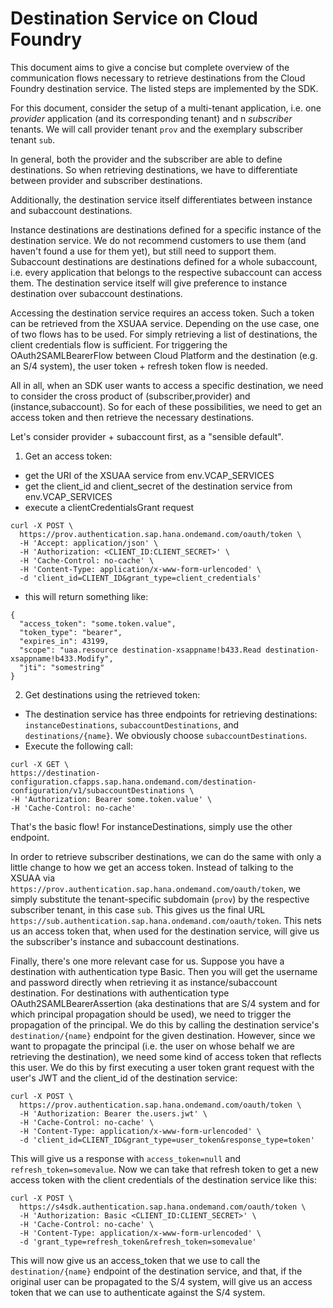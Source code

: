 # Destination Service on Cloud Foundry

This document aims to give a concise but complete overview of the communication flows necessary to retrieve destinations from the Cloud Foundry destination service.
The listed steps are implemented by the SDK.

For this document, consider the setup of a multi-tenant application, i.e. one _provider_ application (and its corresponding tenant) and n _subscriber_ tenants.
We will call provider tenant `prov` and the exemplary subscriber tenant `sub`.

In general, both the provider and the subscriber are able to define destinations.
So when retrieving destinations, we have to differentiate between provider and subscriber destinations.

Additionally, the destination service itself differentiates between instance and subaccount destinations.

Instance destinations are destinations defined for a specific instance of the destination service.
We do not recommend customers to use them (and haven't found a use for them yet), but still need to support them.
Subaccount destinations are destinations defined for a whole subaccount, i.e. every application that belongs to the respective subaccount can access them.
The destination service itself will give preference to instance destination over subaccount destinations.

Accessing the destination service requires an access token.
Such a token can be retrieved from the XSUAA service.
Depending on the use case, one of two flows has to be used.
For simply retrieving a list of destinations, the client credentials flow is sufficient.
For triggering the OAuth2SAMLBearerFlow between Cloud Platform and the destination (e.g. an S/4 system), the user token + refresh token flow is needed.

All in all, when an SDK user wants to access a specific destination, we need to consider the cross product of (subscriber,provider) and (instance,subaccount).
So for each of these possibilities, we need to get an access token and then retrieve the necessary destinations.

Let's consider provider + subaccount first, as a "sensible default".

1. Get an access token:

- get the URI of the XSUAA service from env.VCAP_SERVICES
- get the client_id and client_secret of the destination service from env.VCAP_SERVICES
- execute a clientCredentialsGrant request

```
curl -X POST \
  https://prov.authentication.sap.hana.ondemand.com/oauth/token \
  -H 'Accept: application/json' \
  -H 'Authorization: <CLIENT_ID:CLIENT_SECRET>' \
  -H 'Cache-Control: no-cache' \
  -H 'Content-Type: application/x-www-form-urlencoded' \
  -d 'client_id=CLIENT_ID&grant_type=client_credentials'
```

- this will return something like:

```
{
  "access_token": "some.token.value",
  "token_type": "bearer",
  "expires_in": 43199,
  "scope": "uaa.resource destination-xsappname!b433.Read destination-xsappname!b433.Modify",
  "jti": "somestring"
}
```

2. Get destinations using the retrieved token:

- The destination service has three endpoints for retrieving destinations: `instanceDestinations`, `subaccountDestinations`, and `destinations/{name}`. We obviously choose `subaccountDestinations`.
- Execute the following call:

```
curl -X GET \
https://destination-configuration.cfapps.sap.hana.ondemand.com/destination-configuration/v1/subaccountDestinations \
-H 'Authorization: Bearer some.token.value' \
-H 'Cache-Control: no-cache'
```

That's the basic flow!
For instanceDestinations, simply use the other endpoint.

In order to retrieve subscriber destinations, we can do the same with only a little change to how we get an access token.
Instead of talking to the XSUAA via `https://prov.authentication.sap.hana.ondemand.com/oauth/token`, we simply substitute the tenant-specific subdomain (`prov`) by the respective subscriber tenant, in this case `sub`.
This gives us the final URL `https://sub.authentication.sap.hana.ondemand.com/oauth/token`.
This nets us an access token that, when used for the destination service, will give us the subscriber's instance and subaccount destinations.

Finally, there's one more relevant case for us.
Suppose you have a destination with authentication type Basic.
Then you will get the username and password directly when retrieving it as instance/subaccount destination.
For destinations with authentication type OAuth2SAMLBearerAssertion (aka destinations that are S/4 system and for which principal propagation should be used), we need to trigger the propagation of the principal.
We do this by calling the destination service's `destination/{name}` endpoint for the given destination.
However, since we want to propagate the principal (i.e. the user on whose behalf we are retrieving the destination), we need some kind of access token that reflects this user.
We do this by first executing a user token grant request with the user's JWT and the client_id of the destination service:

```
curl -X POST \
  https://prov.authentication.sap.hana.ondemand.com/oauth/token \
  -H 'Authorization: Bearer the.users.jwt' \
  -H 'Cache-Control: no-cache' \
  -H 'Content-Type: application/x-www-form-urlencoded' \
  -d 'client_id=CLIENT_ID&grant_type=user_token&response_type=token'
```

This will give us a response with `access_token=null` and `refresh_token=somevalue`.
Now we can take that refresh token to get a new access token with the client credentials of the destination service like this:

```
curl -X POST \
  https://s4sdk.authentication.sap.hana.ondemand.com/oauth/token \
  -H 'Authorization: Basic <CLIENT_ID:CLIENT_SECRET>' \
  -H 'Cache-Control: no-cache' \
  -H 'Content-Type: application/x-www-form-urlencoded' \
  -d 'grant_type=refresh_token&refresh_token=somevalue'
```

This will now give us an access_token that we use to call the `destination/{name}` endpoint of the destination service, and that, if the original user can be propagated to the S/4 system, will give us an access token that we can use to authenticate against the S/4 system.
